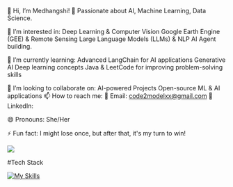 👋 Hi, I’m Medhangshi!
🚀 Passionate about AI, Machine Learning, Data Science.

👀 I’m interested in:
Deep Learning & Computer Vision
Google Earth Engine (GEE) & Remote Sensing
Large Language Models (LLMs) & NLP
AI Agent building.




🌱 I’m currently learning:
Advanced LangChain for AI applications
Generative AI
Deep learning concepts
Java & LeetCode for improving problem-solving skills





💞️ I’m looking to collaborate on:
AI-powered Projects
Open-source ML & AI applications
📫 How to reach me:
📧 Email: code2modelxx@gmail.com
💼 LinkedIn: 




😄 Pronouns:
She/Her






⚡ Fun fact:
I might lose once, but after that, it's my turn to win! 


<!---
MEDHANGSHI0708/MEDHANGSHI0708 is a ✨ special ✨ repository because its `README.md` (this file) appears on your GitHub profile.
You can click the Preview link to take a look at your changes.
--->

![](https://leetcard.jacoblin.cool/meduxx0708?ext=heatmap)







#Tech Stack

[![My Skills](https://skillicons.dev/icons?i=python,java,kotlin,r,tensorflow,sklearn,scala,pytorch,gcp,obsidian,matlab,vscode,docker,arduino,flask&perline=3)](https://skillicons.dev)
